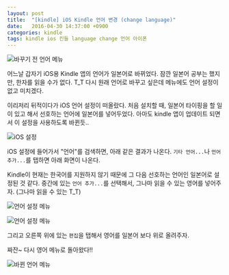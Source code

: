 ```yaml
---
layout: post
title:  "[kindle] iOS Kindle 언어 변경 (change language)"
date:   2016-04-30 14:37:00 +0900
categories: kindle
tags: kindle ios 킨들 language change 언어 아이폰
---
```


![바꾸기 전 언어 메뉴](/assets/img/2016-04-30-kindle-change-ios-language1.png)

어느날 갑자기 iOS용 Kindle 앱의 언어가 일본어로 바뀌었다. 잠깐 일본어 공부는 했지만, 한자를 읽을 수가 없다. T_T 다시 원래 언어로 바꾸고 싶은데 메뉴에도 언어 설정이 없고 미치겠다.

이리저리 뒤적이다가 iOS 언어 설정이 떠올랐다. 처음 설치할 때, 일본어 타이핑을 할 일이 있고 해서 선호하는 언어에 일본어를 넣어두었다. 아마도 kindle 앱이 업데이트 되면서 이 설정을 사용하도록 바뀐듯..

![iOS 설정](/assets/img/2016-04-30-kindle-change-ios-language2.png)

iOS 설정에 들어가서 "언어"를 검색하면, 아래 같은 결과가 나온다. `기타 언어...`나 `언어 추가...`를 탭하면 아래 화면이 나온다.

Kindle이 현재는 한국어를 지원하지 않기 때문에 그 다음 선호하는 언어인 일본어로 설정된 것 같다. 중간에 있는 `언어 추가...`를 선택해서, 그나마 읽을 수 있는 영어를 넣어주자. (그나마 읽을 수 있는 T_T)

![언어 설정 메뉴](/assets/img/2016-04-30-kindle-change-ios-language3.png)

![언어 설정 메뉴](/assets/img/2016-04-30-kindle-change-ios-language4.png)

그리고 오른쪽 위에 있는 `편집`을 탭해서 영어를 일본어 보다 위로 올려주자.

짜잔~ 다시 영어 메뉴로 돌아왔다!!

![바뀐 언어 메뉴](/assets/img/2016-04-30-kindle-change-ios-language5.png)
